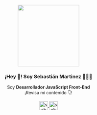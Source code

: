 <p align="center" width="300">
   <img align="center" width="200" src="https://sebamar.tech/static/08e51102c8276784055fa62f6eb27508/cddad/sebastian-martinez.webp" />
   <h3 align="center">¡Hey 👋! Soy Sebastián Martinez 👨🏻‍💻</h3>
</p>

<p align="center">Soy <strong>Desarrollador JavaScript Front-End</strong><br />¡Revisa mi contenido 👇!</p>
<p align="center">
  <a href="https://instagram.com/sebamar88" target="blank">
    <img align="center" src="https://cdn.jsdelivr.net/npm/simple-icons@3.0.1/icons/instagram.svg" alt="sebamar88" height="28px" width="28px" />
  </a>
  <a href="https://twitter.com/sebamar88" target="blank">
    <img align="center" src="https://cdn.jsdelivr.net/npm/simple-icons@3.0.1/icons/twitter.svg" alt="sebamar88" height="28px" width="28px" />
  </a>
</p>




